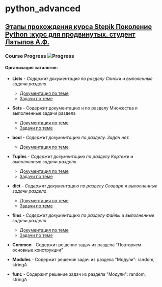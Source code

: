 # python_advanced

## [Этапы прохождения курса Stepik Поколение Python :курс для продвинутых. студент Латыпов А.Ф.](https://stepik.org/68343)

### Course Progress  ![Progress](https://progress-bar.dev/71)

#### Организация каталогов:

- __Lists__ - _Содержит документация по разделу Списки и выполенные задачи раздела._
    
    - [Документация по теме](/Lists/docs/)
    - [Задачи по теме](/Lists/tasks/)

- __Sets__ - Содержит документацию и по разделу Множества и выполненные задачи раздела

    - [Документация по теме](/sets/docs/)
    - [Задачи по теме](/sets/tasks/)

- __bool__ - _Содержит документацию по разделу. Задач нет._
    - [Документация по теме](/bool)

- __Tuples__ - _Содержит документацию по разделу Кортежи и выполненные задачи раздела._

    - [Документация по теме](/Tuples/docs/)
    - [Задачи по теме](/Tuples/tasks/)

- __dict__ - _Содержит документацию по разделу Словари и выполненные задачи раздела._

    - [Документация по теме](/dict/docs/)
    - [Задачи по теме](/dict/tasks/)

- __files__ - _Содержит документацию по разделу Файлы и выполненные задачи раздела._

    - [Документация по теме](/files/docs/)
    - [Задачи по теме](/files/tasks/)
- __Common__ - Содержит решение задач из раздела "Повторяем основные конструкции"

- __Modules__ - Содержит решение задач из раздела "Модули": random, stringA

- __func__ - Содержит решение задач из раздела "Модули": random, stringA







